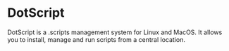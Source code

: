 # DotScript

DotScript is a .scripts management system for Linux and MacOS. It allows you to install, manage and run scripts from a central location.